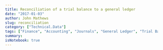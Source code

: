 ```yaml
---
title: Reconciliation of a trial balance to a general ledger
date: "2017-01-03"
author: John Mathews
slug: reconciliation
category: ["Technical.Data"]
tags: ["Finance", "Accounting", "Journals", "General Ledger", "Trial Balance", "Python"]
summary:
isNotebook: true
---
```


